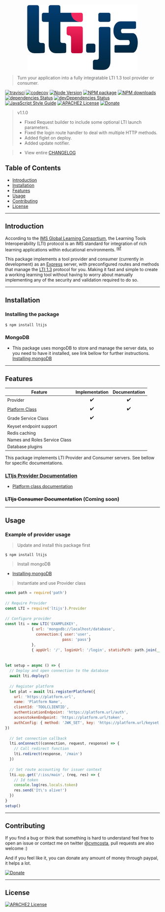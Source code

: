 <div align="center">
	<br>
	<br>
	<a href="https://cvmcosta.github.io/ltijs"><img width="360" src="logo-300.svg"></img></a>
</div>



> Turn your application into a fully integratable LTI 1.3 tool provider or consumer.

[![travisci](https://img.shields.io/travis/cvmcosta/ltijs.svg)](https://travis-ci.org/Cvmcosta/ltijs)
[![codecov](https://codecov.io/gh/Cvmcosta/ltijs/branch/master/graph/badge.svg)](https://codecov.io/gh/Cvmcosta/ltijs)
[![Node Version](https://img.shields.io/node/v/ltijs.svg)](https://www.npmjs.com/package/ltijs)
[![NPM package](https://img.shields.io/npm/v/ltijs.svg)](https://www.npmjs.com/package/ltijs)
[![NPM downloads](https://img.shields.io/npm/dm/ltijs)](https://www.npmjs.com/package/ltijs)
[![dependencies Status](https://david-dm.org/cvmcosta/ltijs/status.svg)](https://david-dm.org/cvmcosta/ltijs)
[![devDependencies Status](https://david-dm.org/cvmcosta/ltijs/dev-status.svg)](https://david-dm.org/cvmcosta/ltijs?type=dev)
[![JavaScript Style Guide](https://img.shields.io/badge/code_style-standard-brightgreen.svg)](https://standardjs.com)
[![APACHE2 License](https://img.shields.io/github/license/cvmcosta/ltijs)](#license)
[![Donate](https://img.shields.io/badge/Donate-Buy%20me%20a%20coffe-blue)](https://www.buymeacoffee.com/UL5fBsi)



> v1.1.0
> - FIxed Request builder to include some optional LTI launch parameters.
> - Fixed the login route handler to deal with multiple HTTP methods.
> - Added figlet on deploy.
> - Added update notifier.

> - View entire [CHANGELOG](changelog.md)


## Table of Contents

- [Introduction](#introduction)
- [Installation](#installation)
- [Features](#features)
- [Usage](#usage)
- [Contributing](#contributing)
- [License](#license)


---
## Introduction
According to the [IMS Global Learning Consortium](https://www.imsglobal.org/), the Learning Tools Interoperability (LTI) protocol is an IMS standard for integration of rich learning applications within educational environments. <sup>[ref](https://www.imsglobal.org/spec/lti/v1p3/)</sup>


This package implements a tool provider and consumer (currently in development) as an [Express](https://expressjs.com/) server, with preconfigured routes and methods that manage the [LTI 1.3](https://www.imsglobal.org/spec/lti/v1p3/) protocol for you. Making it fast and simple to create a working learning tool without having to worry about manually implementing any of the security and validation required to do so. 


---


## Installation

### Installing the package

```shell
$ npm install ltijs
```
### MongoDB
- This package uses mongoDB to store and manage the server data, so you need to have it installed, see link bellow for further instructions.
[Installing mongoDB](https://docs.mongodb.com/manual/administration/install-community/)

---

## Features

| Feature | Implementation | Documentation |
| --------- | - | - |
| Provider | <center>:heavy_check_mark:</center> | <center>:heavy_check_mark:</center> |
| [Platform Class](https://cvmcosta.github.io/ltijs/#/platform) | <center>:heavy_check_mark:</center> | <center>:heavy_check_mark:</center> |
| Grade Service Class | <center>:heavy_check_mark:</center> | <center></center> |
| Keyset endpoint support | <center></center> | <center></center> |
| Redis caching | <center></center> | <center></center> |
| Names and Roles Service Class | <center></center> | <center></center> |
| Database plugins | <center></center> | <center></center> |



This package implements LTI Provider and Consumer servers. See bellow for specific documentations.

### [LTIjs Provider Documentation](provider.md) 
   - [Platform class documentation](platform.md)
### ~~LTIjs Consumer Documentation~~ (Coming soon)

---

## Usage

### Example of provider usage

> Update and install this package first

```shell
$ npm install ltijs
```

> Install mongoDB

 - [Installing mongoDB](https://docs.mongodb.com/manual/administration/install-community/)


> Instantiate and use Provider class



```javascript
const path = require('path')

// Require Provider 
const LTI = require('ltijs').Provider

// Configure provider
const lti = new LTI('EXAMPLEKEY', 
            { url: 'mongodb://localhost/database', 
              connection:{ user:'user',
                          pass: 'pass'} 
            }, 
            { appUrl: '/', loginUrl: '/login', staticPath: path.join(__dirname, '/views/') })


let setup = async () => {
  // Deploy and open connection to the database
  await lti.deploy()

  // Register platform
  let plat = await lti.registerPlatform({ 
    url: 'https://platform.url',
    name: 'Platform Name',
    clientId: 'TOOLCLIENTID',
    authenticationEndpoint: 'https://platform.url/auth',
    accesstokenEndpoint: 'https://platform.url/token',
    authConfig: { method: 'JWK_SET', key: 'https://platform.url/keyset' }
})

  // Set connection callback
  lti.onConnect((connection, request, response) => {
    // Call redirect function
    lti.redirect(response, '/main')
  })

  // Set route accounting for issuer context
  lti.app.get('/:iss/main', (req, res) => {
    // Id token
    console.log(res.locals.token)
    res.send('It\'s alive!')
  })
}
setup()
```

---

## Contributing


If you find a bug or think that something is hard to understand feel free to open an issue or contact me on twitter [@cvmcosta](https://twitter.com/cvmcosta), pull requests are also welcome :)


And if you feel like it, you can donate any amount of money through paypal, it helps a lot.

[![Donate](https://img.shields.io/badge/Donate-Buy%20me%20a%20coffe-blue)](https://www.buymeacoffee.com/UL5fBsi)





---

## License

[![APACHE2 License](https://img.shields.io/github/license/cvmcosta/ltijs)](LICENSE)
